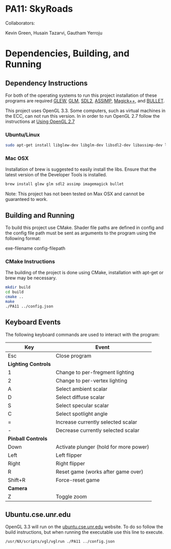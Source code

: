 # PA11: SkyRoads
Collaborators:

Kevin Green,
Husain Tazarvi,
Gautham Yerroju

# Dependencies, Building, and Running

## Dependency Instructions
For both of the operating systems to run this project installation of these programs are required [GLEW](http://glew.sourceforge.net/), [GLM](http://glm.g-truc.net/0.9.7/index.html), [SDL2](https://wiki.libsdl.org/Tutorials), [ASSIMP](http://www.assimp.org/lib_html/index.html), [Magick++](http://www.imagemagick.org/Magick++/), and [BULLET](http://bulletphysics.org/wordpress/).

This project uses OpenGL 3.3. Some computers, such as virtual machines in the ECC, can not run this version. In in order to run OpenGL 2.7 follow the instructions at [Using OpenGL 2.7](https://github.com/HPC-Vis/computer-graphics/wiki/Using-OpenGL-2.7)

### Ubuntu/Linux
```bash
sudo apt-get install libglew-dev libglm-dev libsdl2-dev libassimp-dev libmagick++-dev libbullet-dev
```

### Mac OSX
Installation of brew is suggested to easily install the libs. Ensure that the latest version of the Developer Tools is installed.
```bash
brew install glew glm sdl2 assimp imagemagick bullet
```
Note: This project has not been tested on Max OSX and cannot be guaranteed to work.

## Building and Running
To build this project use CMake. Shader file paths are defined in config and the config file path must be sent as arguments to the program using the following format:

exe-filename config-filepath

### CMake Instructions
The building of the project is done using CMake, installation with apt-get or brew may be necessary.

```bash
mkdir build
cd build
cmake ..
make
./PA11 ../config.json
```

## Keyboard Events
The following keyboard commands are used to interact with the program:

|Key|Event|
|---|---|
|Esc|Close program|
|__Lighting Controls__|
|1|Change to per-fregment lighting|
|2|Change to per-vertex lighting|
|A|Select ambient scalar|
|D|Select diffuse scalar|
|S|Select specular scalar|
|C|Select spotlight angle|
|=|Increase currently selected scalar|
|-|Decrease currently selected scalar|
|__Pinball Controls__|
|Down|Activate plunger (hold for more power)|
|Left|Left flipper|
|Right|Right flipper|
|R|Reset game (works after game over)|
|Shift+R|Force-reset game|
|__Camera__|
|Z|Toggle zoom|


## Ubuntu.cse.unr.edu
OpenGL 3.3 will run on the [ubuntu.cse.unr.edu](https://ubuntu.cse.unr.edu/) website. To do so follow the build instructions, but when running the executable use this line to execute.
```bash
/usr/NX/scripts/vgl/vglrun ./PA11 ../config.json
```

